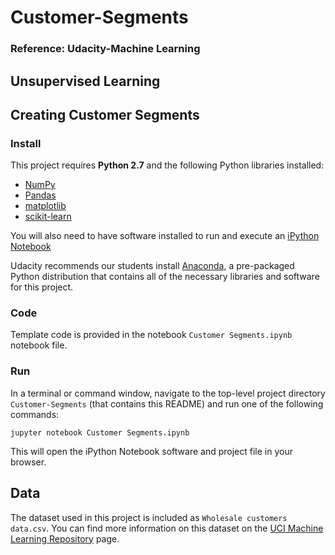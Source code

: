 # Customer-Segments

### Reference: Udacity-Machine Learning

## Unsupervised Learning
## Creating Customer Segments

### Install

This project requires **Python 2.7** and the following Python libraries installed:

- [NumPy](http://www.numpy.org/)
- [Pandas](http://pandas.pydata.org)
- [matplotlib](http://matplotlib.org/)
- [scikit-learn](http://scikit-learn.org/stable/)

You will also need to have software installed to run and execute an [iPython Notebook](http://ipython.org/notebook.html)

Udacity recommends our students install [Anaconda](https://www.continuum.io/downloads), a pre-packaged Python distribution that contains all of the necessary libraries and software for this project. 

### Code

Template code is provided in the notebook `Customer Segments.ipynb` notebook file. 

### Run

In a terminal or command window, navigate to the top-level project directory `Customer-Segments` (that contains this README) and run one of the following commands:

```jupyter notebook Customer Segments.ipynb```

This will open the iPython Notebook software and project file in your browser.

## Data

The dataset used in this project is included as `Wholesale customers data.csv`. You can find more information on this dataset on the [UCI Machine Learning Repository](https://archive.ics.uci.edu/ml/datasets/Wholesale+customers) page.
